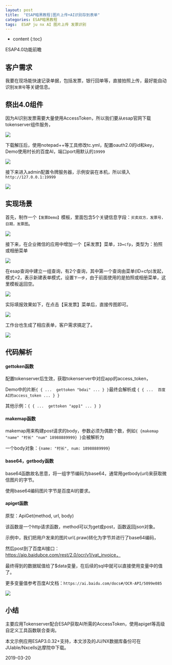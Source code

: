 ```yaml
---
layout: post
title:  "ESAP暗黑教程|图片上传+AI识别存到表单"
categories: ESAP暗黑教程
tags:  ESAP ju nx AI 图片上传 发票识别
---
```


* content
{:toc}

ESAP4.0功能前瞻

## 客户需求
我要在现场能快速记录单据，包括发票，银行回单等，直接拍照上传，最好能自动识别`发票号`等关键信息。

## 祭出4.0组件
因为AI识别发票需要大量使用AccessToken，所以我们要从esap官网下载tokenserver组件服务，

![](/img/esap4a-0.png)

下载解压后，使用notepad++等工具修改tc.yml，配置oauth2.0的id和key，Demo使用村长的百度AI，端口port用默认的`19999`

![](/img/esap4a-0-2.png)

接下来进入admin配置令牌服务器，示例安装在本机，所以填入`http://127.0.0.1:19999`

![](/img/esap4a-0-3.png)

## 实现场景
首先，制作一个`【发票Demo】`模板，里面包含5个关键信息字段：`买卖双方，发票号，日期，发票图`。

![](/img/esap4a-1.png)

接下来，在企业微信的应用中增加一个【采发票】菜单，`ID=cfp`，类型为：拍照或相册菜单

![](/img/esap4a-2.png)

在esap查询中建立一组查询，有2个查询，其中第一个查询由菜单(ID=cfp)发起，模式=2，表示新建表单模式，设置`下一步`，由于前面使用的是拍照或相册菜单，这里模板返回空。

![](/img/esap4a-3.png)

实际填报效果如下，在点击【采发票】菜单后，直接传图即可。

![](/img/esap4a-4.png)

工作台也生成了相应表单，客户需求搞定了。

![](/img/esap4a-5.png)

## 代码解析

#### gettoken函数
配置tokenserver后生效，获取tokenserver中对应app的access_token，

Demo中的片断`{ { ...  gettoken "bdai" ... } }`最终会解析成 `{ { ...  百度AI的access_token ... } }`

其他示例：`{ { ...  gettoken "app1" ... } }`

#### makemap函数
makemap用来构建post请求的body，参数必须为偶数个数，例如`{ {makemap "name" "村长" "num" 18988889999} }`会被解析为

一个body对象：`{name: "村长", num: 18988889999}`

#### base64，getbody函数
base64函数故名思意，将一组字节编码为base64，通常用getbody(url)来获取微信图片的字节。

使用base64编码图片字节是百度AI的要求。

#### apiget函数
原型：ApiGet(method, url, body)

该函数是一个http请求函数，method可以为get或post，函数返回json对象。

示例中，我们把用户发来的图片url(.praw)转化为字节并进行了base64编码，

然后post到了百度AI接口：https://aip.baidubce.com/rest/2.0/ocr/v1/vat_invoice，

最终得到的数据赋值给了$data变量，在后续的sql中就可以直接使用变量中的值了。

更多变量值参考百度AI文档：`https://ai.baidu.com/docs#/OCR-API/5099e085`

![](/img/esap4a-6.png)

## 小结
主要应用Tokenserver配合ESAP获取AI所需的AccessToken，使用apiget等高级自定义工具函数联合查询。

本文示例应用ESAP3.0.32+支持，本文涉及的JU/NX数据库备份可在JUable/Nxcells达摩院中下载。

2019-03-20